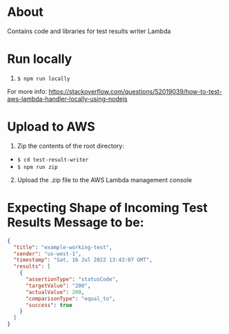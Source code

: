# About
Contains code and libraries for test results writer Lambda

# Run locally
1. `$ npm run locally`

For more info: https://stackoverflow.com/questions/52019039/how-to-test-aws-lambda-handler-locally-using-nodejs

# Upload to AWS
1. Zip the contents of the root directory: 
  * `$ cd test-result-writer`
  * `$ npm run zip`
2. Upload the .zip file to the AWS Lambda management console

# Expecting Shape of Incoming Test Results Message to be:
```json
{
  "title": "example-working-test",
  "sender": "us-west-1",
  "timestamp": "Sat, 16 Jul 2022 13:43:07 GMT",
  "results": [
    {
      "assertionType": "statusCode",
      "targetValue": "200",
      "actualValue": 200,
      "comparisonType": "equal_to",
      "success": true
    }
  ]
}
```